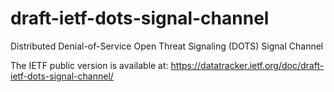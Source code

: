 # draft-ietf-dots-signal-channel
Distributed Denial-of-Service Open Threat Signaling (DOTS) Signal Channel

The IETF public version is available at: https://datatracker.ietf.org/doc/draft-ietf-dots-signal-channel/
